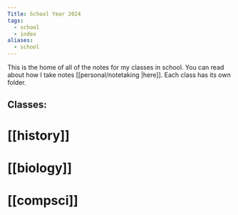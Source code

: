 ```yaml
---
Title: School Year 2024
tags:
  - school
  - index
aliases:
  - school
---
```


This is the home of all of the notes for my classes in school. You can read about how I take notes [[personal/notetaking |here]]. Each class has its own folder.

## Classes:

# [[history]]

# [[biology]]

# [[compsci]]
